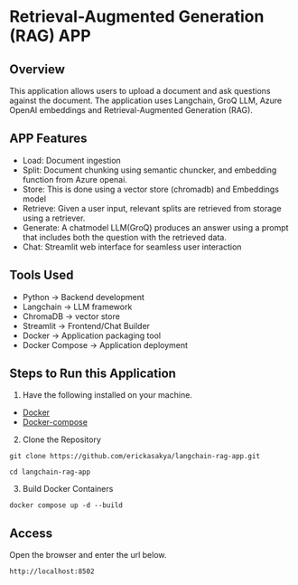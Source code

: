 # Retrieval-Augmented Generation (RAG) APP
## Overview
This application allows users to upload a document and ask questions against the document. The application uses Langchain, GroQ LLM, Azure OpenAI embeddings  and Retrieval-Augmented Generation (RAG).

## APP Features
- Load: Document ingestion
- Split: Document chunking using semantic chuncker, and embedding function from Azure openai.
- Store: This is done using a vector store (chromadb) and Embeddings model
- Retrieve: Given a user input, relevant splits are retrieved from storage using a retriever. 
- Generate: A chatmodel LLM(GroQ) produces an answer using a prompt that includes both the question with the retrieved data.
- Chat: Streamlit web interface for seamless user interaction

## Tools Used
- Python -> Backend development
- Langchain -> LLM framework
- ChromaDB -> vector store
- Streamlit -> Frontend/Chat Builder
- Docker -> Application packaging tool
- Docker Compose -> Application deployment

## Steps to Run this Application
1. Have the following installed on your machine.
- [Docker](https://docs.docker.com/desktop/?_gl=1*ldm9ra*_gcl_au*MTU3NjU5NDE3MC4xNzUyMTI5Njc0*_ga*MjU0Mzc5MzUwLjE3MTg2MzM0NDQ.*_ga_XJWPQMJYHQ*czE3NTIxMjk2NzQkbzY2JGcxJHQxNzUyMTI5Njc1JGo1OSRsMCRoMA..)
- [Docker-compose](https://docs.docker.com/compose/install/)

2. Clone the Repository

```
git clone https://github.com/erickasakya/langchain-rag-app.git

cd langchain-rag-app
```
3. Build Docker Containers

`docker compose up -d --build`

## Access
Open the browser and enter the url below.

`http://localhost:8502`

